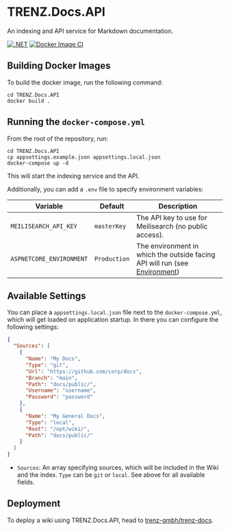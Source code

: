 # TRENZ.Docs.API

An indexing and API service for Markdown documentation.

[![.NET](https://github.com/trenz-gmbh/trenz-docs-api/actions/workflows/dotnet.yml/badge.svg)](https://github.com/trenz-gmbh/trenz-docs-api/actions/workflows/dotnet.yml)
[![Docker Image CI](https://github.com/trenz-gmbh/trenz-docs-api/actions/workflows/docker-image.yml/badge.svg)](https://github.com/trenz-gmbh/trenz-docs-api/actions/workflows/docker-image.yml)

## Building Docker Images

To build the docker image, run the following command:

```
cd TRENZ.Docs.API
docker build .
```

## Running the `docker-compose.yml`

From the root of the repository, run:

```
cd TRENZ.Docs.API
cp appsettings.example.json appsettings.local.json
docker-compose up -d
```

This will start the indexing service and the API.

Additionally, you can add a `.env` file to specify environment variables:

| Variable                 | Default                 | Description                                                                  |
|--------------------------|-------------------------|------------------------------------------------------------------------------|
| `MEILISEARCH_API_KEY`    | `masterKey`             | The API key to use for Meilisearch (no public access).                       |
| `ASPNETCORE_ENVIRONMENT` | `Production`            | The environment in which the outside facing API will run (see [Environment]) |

## Available Settings

You can place a `appsettings.local.json` file next to the `docker-compose.yml`, which will get loaded on application startup.
In there you can configure the following settings:

```json
{
  "Sources": [
    {
      "Name": "My Docs",
      "Type": "git",
      "Url": "https://github.com/corp/docs",
      "Branch": "main",
      "Path": "docs/public/",
      "Username": "username",
      "Password": "password"
    },
    {
      "Name": "My General Docs",
      "Type": "local",
      "Root": "/opt/wiki/",
      "Path": "docs/public/"
    }
  ]
}
```

- `Sources`: An array specifying sources, which will be included in the Wiki and the index. `Type` can be `git` or `local`. See above for all available fields.

[Environment]: https://docs.microsoft.com/en-us/aspnet/core/fundamentals/host/web-host?view=aspnetcore-6.0#environment

## Deployment

To deploy a wiki using TRENZ.Docs.API, head to [trenz-gmbh/trenz-docs](https://github.com/trenz-gmbh/trenz-docs#user-content-deployment).
